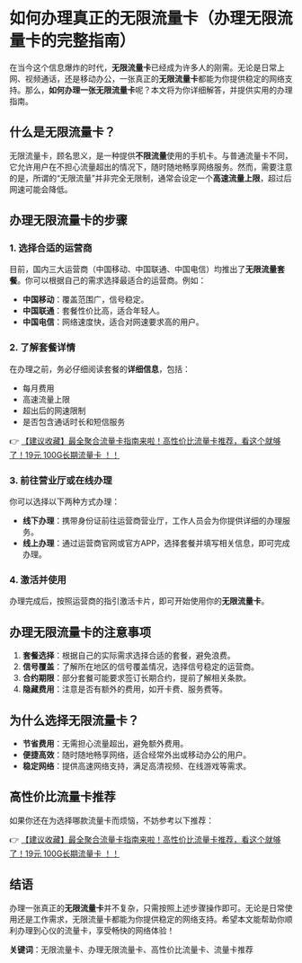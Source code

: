 # 如何办理真正的无限流量卡（办理无限流量卡的完整指南）

在当今这个信息爆炸的时代，**无限流量卡**已经成为许多人的刚需。无论是日常上网、视频通话，还是移动办公，一张真正的**无限流量卡**都能为你提供稳定的网络支持。那么，**如何办理一张无限流量卡**呢？本文将为你详细解答，并提供实用的办理指南。

## 什么是无限流量卡？

无限流量卡，顾名思义，是一种提供**不限流量**使用的手机卡。与普通流量卡不同，它允许用户在不担心流量超出的情况下，随时随地畅享网络服务。然而，需要注意的是，所谓的“无限流量”并非完全无限制，通常会设定一个**高速流量上限**，超过后网速可能会降低。

## 办理无限流量卡的步骤

### 1. 选择合适的运营商
目前，国内三大运营商（中国移动、中国联通、中国电信）均推出了**无限流量套餐**。你可以根据自己的需求选择最适合的运营商。例如：
- **中国移动**：覆盖范围广，信号稳定。
- **中国联通**：套餐性价比高，适合年轻人。
- **中国电信**：网络速度快，适合对网速要求高的用户。

### 2. 了解套餐详情
在办理之前，务必仔细阅读套餐的**详细信息**，包括：
- 每月费用
- 高速流量上限
- 超出后的网速限制
- 是否包含通话时长和短信服务

👉 [【建议收藏】最全聚合流量卡指南来啦！高性价比流量卡推荐，看这个就够了！19元 100G长期流量卡 ！！](https://bit.ly/Liuliangka)

### 3. 前往营业厅或在线办理
你可以选择以下两种方式办理：
- **线下办理**：携带身份证前往运营商营业厅，工作人员会为你提供详细的办理服务。
- **线上办理**：通过运营商官网或官方APP，选择套餐并填写相关信息，即可完成办理。

### 4. 激活并使用
办理完成后，按照运营商的指引激活卡片，即可开始使用你的**无限流量卡**。

## 办理无限流量卡的注意事项

1. **套餐选择**：根据自己的实际需求选择合适的套餐，避免浪费。
2. **信号覆盖**：了解所在地区的信号覆盖情况，选择信号稳定的运营商。
3. **合约期限**：部分套餐可能要求签订长期合约，提前了解相关条款。
4. **隐藏费用**：注意是否有额外的费用，如开卡费、服务费等。

## 为什么选择无限流量卡？

- **节省费用**：无需担心流量超出，避免额外费用。
- **便捷高效**：随时随地畅享网络，适合经常外出或移动办公的用户。
- **稳定网络**：提供高速网络支持，满足高清视频、在线游戏等需求。

## 高性价比流量卡推荐

如果你还在为选择哪款流量卡而烦恼，不妨参考以下推荐：

👉 [【建议收藏】最全聚合流量卡指南来啦！高性价比流量卡推荐，看这个就够了！19元 100G长期流量卡 ！！](https://bit.ly/Liuliangka)

## 结语

办理一张真正的**无限流量卡**并不复杂，只需按照上述步骤操作即可。无论是日常使用还是工作需求，无限流量卡都能为你提供稳定的网络支持。希望本文能帮助你顺利办理到心仪的流量卡，享受畅快的网络体验！

**关键词**：无限流量卡、办理无限流量卡、高性价比流量卡、流量卡推荐